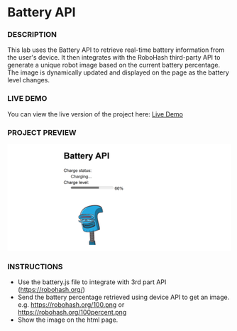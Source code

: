 # Battery API 
### DESCRIPTION 
This lab uses the Battery API to retrieve real-time battery information from the user's device. 
It then integrates with the RoboHash third-party API to generate a unique robot image based on the current battery percentage. 
The image is dynamically updated and displayed on the page as the battery level changes.

### LIVE DEMO
You can view the live version of the project here: [Live Demo](https://divine-mbamara.github.io/25W-JavaScript-Lab05-main/)

### PROJECT PREVIEW
![Project Preview](lab3-javascript-preview.png)

### INSTRUCTIONS 
- Use the battery.js file to integrate with 3rd part API (https://robohash.org/)
- Send the battery percentage retrieved using device API to get an image. e.g. https://robohash.org/100.png or https://robohash.org/100percent.png
- Show the image on the html page.
